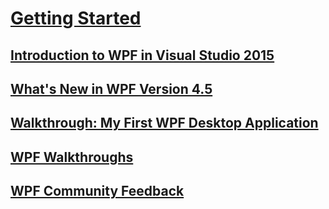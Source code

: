 # [Getting Started](index.md)
## [Introduction to WPF in Visual Studio 2015](introduction-to-wpf-in-vs.md)
## [What's New in WPF Version 4.5](whats-new.md)
## [Walkthrough: My First WPF Desktop Application](walkthrough-my-first-wpf-desktop-application.md)
## [WPF Walkthroughs](wpf-walkthroughs.md)
## [WPF Community Feedback](community-feedback.md)
